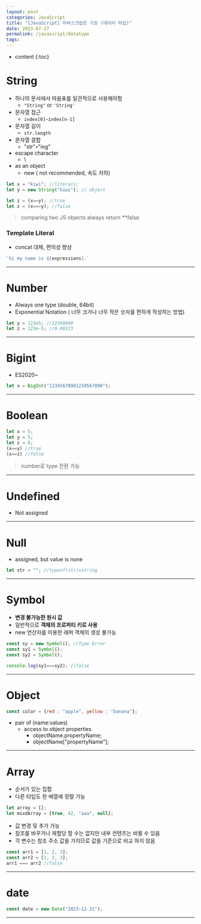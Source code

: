```yaml
---
layout: post
categories: JavaScript
title: "[JavaScript] 자바스크립트 기초 (데이터 타입)"
date: 2023-07-27
permalink: /javascript/datatype
tags:
---
```

* content
{:toc}





# String
- 하나의 문서에서 따옴표를 일관적으로 사용해야함
	- `"String"` or  `'String'`
- 문자열 접근
	- `index[0]~index[n-1]`
- 문자열 길이
	- `str.length`
- 문자열 결합
	- "str"`+`"ing" 
- escape character
	- \
- as an object
	- new (<span style='color:var(--mk-color-red)'> not recommended</span>, 속도 저하)

```js
let x = "kiwi"; //literals;
let y = new String("kiwi"); // object

let z = (x==y); //true
let z = (x===y); //false
```

> comparing two JS objects always return **false


### Template Literal
- concat 대체, 편의성 향상

```js
`hi my name is ${expressions}.`
```

---

# Number
- Always one type (double, 64bit)
- Exponential Notation ( 너무 크거나 너무 작은 숫자를 편하게 작성하는 방법)
```js
let y = 123e5; //12300000
let z = 123e-5; //0.00123
```


---
# Bigint
-  ES2020~
```js
let x = BigInt("12345678901234567890");
```
---
# Boolean
```js
let x = 5;
let y = 5;
let z = 6;
(x==y) //true
(x==z) //false
```

>  number로 type 전환 가능

---
# Undefined
- Not assigned


---
# Null
- assigned, but value is none
```js
let str = ""; //typeof(str)=string 
```

---
# Symbol
- **변경 불가능한 원시 값**
- 일반적으로 **객체의 프로퍼티 키로 사용** 
- <span style='color:var(--mk-color-red)'>new 연산자를 이용한 래퍼 객체의 생성 불가능</span>

```js
const sy = new Symbol(); //Type Error
const sy1 = Symbol();
const sy2 = Symbol();

console.log(sy1===sy2); //false

```

---
# Object
```js 
const color = {red : "apple", yellow : "banana"};
```

- pair of (name:values) 
	- access to object properties
		- objectName.propertyName;
		- objectName["propertyName"];


---
# Array
- 순서가 있는 집합
- 다른 타입도 한 배열에 정렬 가능
```js
let array = [];
let mixdArray = [true, 42, "aaa", null];
```
- 값 변경 및 추가 가능
- 참조를 바꾸거나 재할당 할 수는 없지만 <span style='color:var(--mk-color-red)'>내부 컨텐츠는 바뀔 수 있음</span>
- 각 변수는 <span style='color:var(--mk-color-red)'>참조 주소 값을 가지므로</span> 값을 기준으로 비교 하지 않음

```js
const arr1 = [1, 2, 3];
const arr2 = [1, 2, 3];
arr1 === arr2 //false
```

---

# date
```js
const date = new Date("2023-12-31");
```

---


